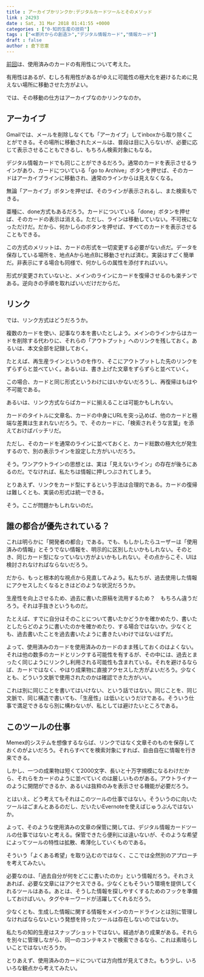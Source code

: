 ```yaml
---
title : アーカイブかリンクか:デジタルカードツールとそのメソッド
link : 24293
date : Sat, 31 Mar 2018 01:41:55 +0000
categories : ["0-知的生産の技術"]
tags : ["≪断片からの創造≫","デジタル情報カード","情報カード"]
draft : false
author : 倉下忠憲
---
```


<a href="https://rashita.net/blog/?p=24288">前回</a>は、使用済みのカードの有用性について考えた。

有用性はあるが、むしろ有用性があるがゆえに可能性の極大化を避けるために見えない場所に移動させた方がよい。

では、その移動の仕方はアーカイブなのかリンクなのか。

<h2>アーカイブ</h2>

Gmailでは、メールを削除しなくても「アーカイブ」してinboxから取り除くことができる。その場所に移動されたメールは、普段は目に入らないが、必要に応じて表示させることもできるし、もちろん検索対象にもなる。

デジタル情報カードでも同じことができるだろう。通常のカードを表示させるラインがあり、カードについている「go to Archive」ボタンを押せば、そのカードはアーカイブラインに移動され、通常のラインからは見えなくなる。

無論「アーカイブ」ボタンを押せば、そのラインが表示されるし、また検索もできる。

亜種に、done方式もあるだろう。カードについている「done」ボタンを押せば、そのカードの表示は消える。ただし、ラインは移動していない。不可視になっただけだ。だから、何かしらのボタンを押せば、すべてのカードを表示させることもできる。

この方式のメリットは、カードの形式を一切変更する必要がない点だ。データを保存している場所を、地点Aから地点Bに移動させれば済む。実装はすごく簡単だ。非表示にする場合も同様で、何かしらの属性を添付すればいい。

形式が変更されていないと、メインのラインにカードを復帰させるのも楽チンである。逆向きの手順を取ればいいだけだからだ。

<h2>リンク</h2>

では、リンク方式はどうだろうか。

複数のカードを使い、記事なり本を書いたとしよう。メインのラインからはカードを削除する代わりに、それらの「アウトプット」へのリンクを残しておく。あるいは、本文全部を記録しておく。

たとえば、再生産ラインというのを作り、そこにアウトプットした先のリンクをずらずらと並べていく。あるいは、書き上げた文章をずらずらと並べていく。

この場合、カードと同じ形式というわけにはいかないだろうし、再復帰はもはや不可能である。

あるいは、リンク方式ならばカードに揃えることは可能かもしれない。

カードのタイトルに文章名、カードの中身にURLを突っ込めば、他のカードと極端な差異は生まれないだろう。で、そのカードに、「検索されそうな言葉」を添えておけばバッチリだ。

ただし、そのカードを通常のラインに並べておくと、カード総数の極大化が発生するので、別の表示ラインを設定した方がいいだろう。

そう。ワンアウトラインの思想とは、実は「見えないライン」の存在が後ろにあるのだ。でなければ、私たちは情報に押しつぶされてしまう。

とりあえず、リンクをカード型にするという手法は合理的である。カードの復帰は難しくとも、実装の形式は統一できる。

そう。ここが問題かもしれないのだ。

<h2>誰の都合が優先されている？</h2>

これは明らかに「開発者の都合」である。でも、もしかしたらユーザーは「使用済みの情報」とそうでない情報を、明示的に区別したいかもしれない。そのとき、同じカード型になっていない方がよいかもしれない。その点からこそ、UIは検討されなければならないだろう。

だから、もっと根本的な視点から見直してみよう。私たちが、過去使用した情報にアクセスしたくなるときはどのような状況だろうか。

生産性を向上させるため、過去に書いた原稿を流用するため？　もちろん違うだろう。それは手抜きというものだ。

たとえば、すでに自分はそのことについて書いたかどうかを確かめたり、書いたとしたらどのように書いたのかを確かめたり、する場合ではないか。少なくとも、過去書いたことを過去書いたように書きたいわけではないはずだ。

よって、使用済みのカードを使用済みのカードのまま残しておくのはよくない。それは他の数多のカードとリンクする可能性を有するが、その中には、過去とまったく同じようにリンクし利用される可能性も含まれている。それを避けるならば、カードではなく、やはり成果物に直接アクセスした方がよいだろう。少なくとも、どういう文脈で使用されたのかは確認できた方がいい。

これは別に同じことを書いてはいけない、という話ではない。同じことを、同じ文脈で、同じ構造で書いても、「生産性」は低いというだけである。そういう仕事で満足できるなら別に構わないが、私としては避けたいところである。

<h2>このツールの仕事</h2>

Memex的システムを想像するならば、リンクではなく文章そのものを保存しておくのがよいだろう。それらすべてを検索対象にすれば、自由自在に情報を行き来できる。

しかし、一つの成果物は短くて2000文字、長いと十万字規模になるわけだから、それらをカードのように並べていくのは厳しいものがある。アウトライナーのように開閉ができるか、あるいは抜粋のみを表示させる機能が必要だろう。

とはいえ、どう考えてもそれはこのツールの仕事ではない。そういうのに向いたツールはごまんとあるのだし、だいたいEvernoteを使えばじゅうぶんではないか。

よって、そのような使用済みの文章の保管に関しては、デジタル情報カードツールの仕事ではないと考える。保管できたら便利には違いないが、そのような希望によってツールの特性は拡散、希薄化していくものである。

そういう「よくある希望」を取り込むのではなく、ここでは全然別のアプローチを考えてみたい。

必要なのは、「過去自分が何をどこに書いたのか」という情報だろう。それさえあれば、必要な文章にはアクセスできる。少なくともそういう環境を提供してくれるツールはある。あとは、そうした情報を探しやすくするためのフックを準備しておけばいい。タグやキーワードが活躍してくれるだろう。

少なくとも、生成した情報に関する情報をメインのカードラインとは別に管理しなければならないという発想を持ったツールは存在しないのではないか。

私たちの知的生産はスナップショットではない。経過があり成果がある。それらを別々に管理しながら、同一のコンテキストで検索できるなら、これは素晴らしいことではないだろうか。

とりあえず、使用済みのカードについては方向性が見えてきた。もう少し、いろいろな観点から考えてみたい。




